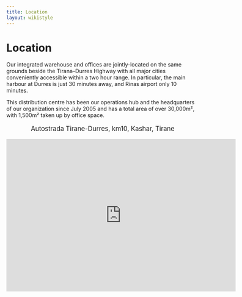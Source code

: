 ```yaml
---
title: Location
layout: wikistyle
---
```


Location
========

Our integrated warehouse and offices are jointly-located on the same
grounds beside the Tirana–Durres Highway with all major cities
conveniently accessible within a two hour range. In particular, the main
harbour at Durres is just 30 minutes away, and Rinas airport only 10
minutes.

This distribution centre has been our operations hub and the headquarters of
our organization since July 2005 and has a total area of over 30,000m&sup2;,
with 1,500m&sup2; taken up by office space.

<div align="center">
  <p align="center" style="font-size: larger;">Autostrada Tirane-Durres, km10, Kashar, Tirane</p>
        <iframe src=
        "http://maps.google.com/?ll=41.367743%2C19.703271&amp;spn=0.004509%2C0.011051&amp;ie=UTF8&amp;z=16&amp;t=h&amp;sll=41.367743%2C19.703271&amp;sspn=0.004509%2C0.011051&amp;q=41.367179%2C19.701533%20(M%26D)&amp;output=embed"
        width="600" height="400" frameborder="0" class=
        "map_embed"></iframe>
</div>

